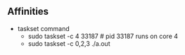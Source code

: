 ## Affinities
- taskset command
   - sudo taskset -c 4 33187 # pid 33187 runs on core 4
   - sudo taskset -c 0,2,3 ./a.out
